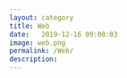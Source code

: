 ```yaml
---
layout: category
title: Web
date:   2019-12-16 09:00:03
image: web.png
permalink: /Web/
description: 
---
```

